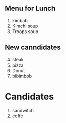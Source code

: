 ## Menu for Lunch

1. kimbab
2. Kimchi soup
3. Troops soup

## New canndidates

4. steak
5. pizza
6. Donut
7. bibimbob

# Candidates

1. sandwitch
2. coffe


